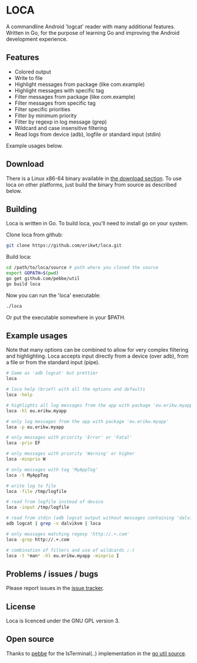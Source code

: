 # LOCA

A commandline Android 'logcat' reader with many additional features.
Written in Go, for the purpose of learning Go and improving the Android development experience.

## Features
* Colored output
* Write to file
* Highlight messages from package (like com.example)
* Highlight messages with specific tag
* Filter messages from package (like com.example)
* Filter messages from specific tag
* Filter specific priorities
* Filter by minimum priority
* Filter by regexp in log message (grep)
* Wildcard and case insensitive filtering
* Read logs from device (adb), logfile or standard input (stdin)

Example usages below.

## Download
There is a Linux x86-64 binary available in [the download section](https://github.com/erikwt/loca/downloads/).
To use loca on other platforms, just build the binary from source as described below.

## Building
Loca is written in Go. To build loca, you'll need to install go on your system.

Clone loca from github:
``` bash
git clone https://github.com/erikwt/loca.git
```

Build loca:
``` bash
cd /path/to/loca/source # path where you cloned the source
export GOPATH=$(pwd)
go get github.com/pebbe/util
go build loca
```

Now you can run the 'loca' executable:
``` bash
./loca
```

Or put the executable somewhere in your $PATH.

## Example usages
Note that many options can be combined to allow for very complex filtering and highlighting. Loca accepts
input directly from a device (over adb), from a file or from the standard input (pipe).

``` bash
# Same as 'adb logcat' but prettier
loca

# loca help (brief) with all the options and defaults
loca -help

# highlights all log messages from the app with package 'eu.erikw.myapp' 
loca -hl eu.erikw.myapp

# only log messages from the app with package 'eu.erikw.myapp'
loca -p eu.erikw.myapp

# only messages with priority 'Error' or 'Fatal'
loca -prio EF

# only messages with priority 'Warning' or higher
loca -minprio W

# only messages with tag 'MyAppTag'
loca -t MyAppTag

# write log to file
loca -file /tmp/logfile

# read from logfile instead of device
loca -input /tmp/logfile

# read from stdin (adb logcat output without messages containing 'dalvikvm' 
adb logcat | grep -v dalvikvm | loca

# only messages matching regexp 'http://.+.com'
loca -grep http://.+.com

# combination of filters and use of wildcards ;-)
loca -t *man* -hl eu.erikw.myapp -minprio I
```

## Problems / issues / bugs
Please report issues in the [issue tracker](https://github.com/erikwt/loca/issues).

## License
Loca is licenced under the GNU GPL version 3.

## Open source
Thanks to [pebbe](https://github.com/pebbe) for the IsTerminal(..) implementation in the [go util source](https://github.com/pebbe/util).
